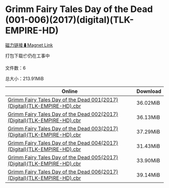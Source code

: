 # Grimm Fairy Tales Day of the Dead (001-006)(2017)(digital)(TLK-EMPIRE-HD)

[磁力链接⬇Magnet Link](magnet:?xt=urn:btih:3f84198444cf72c965427ca22df298becc5f9e90&dn=Grimm%20Fairy%20Tales%20Day%20of%20the%20Dead%20%28001-006%29%282017%29%28digital%29%28TLK-EMPIRE-HD%29)

打包下载📦仍在工事中

文件数：6

总大小：213.91MiB

Online | Download
--- | ---
[Grimm Fairy Tales Day of the Dead 001(2017)(Digital)(TLK-EMPIRE-HD).cbr](https://github.com/alicewish/markdown/blob/master/comic/Grimm-Fairy-Tales-Day-of-Dead-001-2017-Digital-TLK-EMPIRE-HD-cbr.md) | 36.02MiB
[Grimm Fairy Tales Day of the Dead 002(2017)(Digital)(TLK-EMPIRE-HD).cbr](https://github.com/alicewish/markdown/blob/master/comic/Grimm-Fairy-Tales-Day-of-Dead-002-2017-Digital-TLK-EMPIRE-HD-cbr.md) | 36.13MiB
[Grimm Fairy Tales Day of the Dead 003(2017)(Digital)(TLK-EMPIRE-HD).cbr](https://github.com/alicewish/markdown/blob/master/comic/Grimm-Fairy-Tales-Day-of-Dead-003-2017-Digital-TLK-EMPIRE-HD-cbr.md) | 37.29MiB
[Grimm Fairy Tales Day of the Dead 004(2017)(Digital)(TLK-EMPIRE-HD).cbr](https://github.com/alicewish/markdown/blob/master/comic/Grimm-Fairy-Tales-Day-of-Dead-004-2017-Digital-TLK-EMPIRE-HD-cbr.md) | 31.43MiB
[Grimm Fairy Tales Day of the Dead 005(2017)(Digital)(TLK-EMPIRE-HD).cbr](https://github.com/alicewish/markdown/blob/master/comic/Grimm-Fairy-Tales-Day-of-Dead-005-2017-Digital-TLK-EMPIRE-HD-cbr.md) | 33.90MiB
[Grimm Fairy Tales Day of the Dead 006(2017)(Digital)(TLK-EMPIRE-HD).cbr](https://github.com/alicewish/markdown/blob/master/comic/Grimm-Fairy-Tales-Day-of-Dead-006-2017-Digital-TLK-EMPIRE-HD-cbr.md) | 39.14MiB